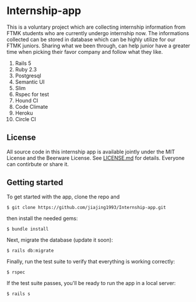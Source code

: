 # Internship-app
This is a voluntary project which are collecting internship information from FTMK students who are currently undergo internship now. The informations collected can be stored in database which can be highly utilize for our FTMK juniors. Sharing what we been through, can help junior have a greater time when picking their favor company and follow what they like. 

1. Rails 5
2. Ruby 2.3
3. Postgresql
4. Semantic UI
5. Slim
6. Rspec for test
7. Hound CI
8. Code Climate
9. Heroku
10. Circle CI


## License

All source code in this internship app 
is available jointly under the MIT License and the Beerware License. See
[LICENSE.md](LICENSE.md) for details. Everyone can contirbute or share it.

## Getting started

To get started with the app, clone the repo and 

```
$ git clone https://github.com/jiajing1993/Internship-app.git
```


then install the needed gems:

```
$ bundle install 
```

Next, migrate the database (update it soon):

```
$ rails db:migrate 
```

Finally, run the test suite to verify that everything is working correctly:

```
$ rspec
```

If the test suite passes, you'll be ready to run the app in a local server:

```
$ rails s
```
